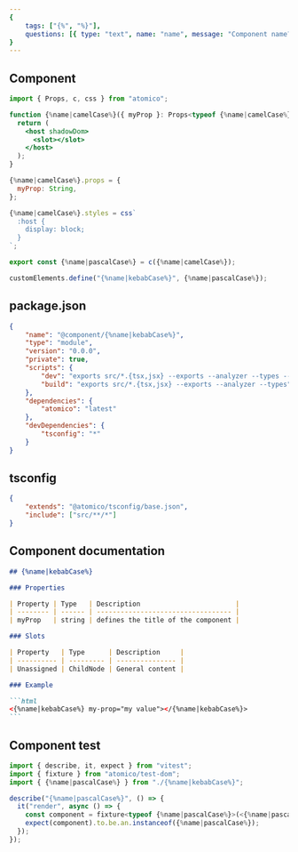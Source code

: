 ```yaml
---
{
    tags: ["{%", "%}"],
    questions: [{ type: "text", name: "name", message: "Component name?" }],
}
---
```


## Component

```jsx {%name|kebabCase%}/src/{%name|kebabCase%}.tsx
import { Props, c, css } from "atomico";

function {%name|camelCase%}({ myProp }: Props<typeof {%name|camelCase%}>) {
  return (
    <host shadowDom>
      <slot></slot>
    </host>
  );
}

{%name|camelCase%}.props = {
  myProp: String,
};

{%name|camelCase%}.styles = css`
  :host {
    display: block;
  }
`;

export const {%name|pascalCase%} = c({%name|camelCase%});

customElements.define("{%name|kebabCase%}", {%name|pascalCase%});
```

## package.json

```json {%name|kebabCase%}/package.json
{
    "name": "@component/{%name|kebabCase%}",
    "type": "module",
    "version": "0.0.0",
    "private": true,
    "scripts": {
        "dev": "exports src/*.{tsx,jsx} --exports --analyzer --types --watch",
        "build": "exports src/*.{tsx,jsx} --exports --analyzer --types"
    },
    "dependencies": {
        "atomico": "latest"
    },
    "devDependencies": {
        "tsconfig": "*"
    }
}
```

## tsconfig

```json {%name|kebabCase%}/tsconfig.json
{
    "extends": "@atomico/tsconfig/base.json",
    "include": ["src/**/*"]
}
```

## Component documentation

````markdown {%name|kebabCase%}/README.md
## {%name|kebabCase%}

### Properties

| Property | Type   | Description                        |
| -------- | ------ | ---------------------------------- |
| myProp   | string | defines the title of the component |

### Slots

| Property   | Type      | Description     |
| ---------- | --------- | --------------- |
| Unassigned | ChildNode | General content |

### Example

```html
<{%name|kebabCase%} my-prop="my value"></{%name|kebabCase%}>
```
````

## Component test

```jsx {%name|kebabCase%}/src/{%name|kebabCase%}.test.tsx
import { describe, it, expect } from "vitest";
import { fixture } from "atomico/test-dom";
import { {%name|pascalCase%} } from "./{%name|kebabCase%}";

describe("{%name|pascalCase%}", () => {
  it("render", async () => {
    const component = fixture<typeof {%name|pascalCase%}>(<{%name|pascalCase%} />);
    expect(component).to.be.an.instanceof({%name|pascalCase%});
  });
});

```
